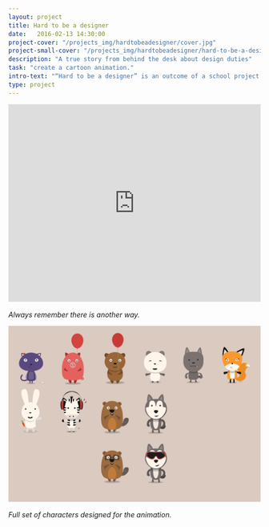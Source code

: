 ```yaml
---
layout: project
title: Hard to be a designer
date:   2016-02-13 14:30:00
project-cover: "/projects_img/hardtobeadesigner/cover.jpg"
project-small-cover: "/projects_img/hardtobeadesigner/hard-to-be-a-designer.png"
description: "A true story from behind the desk about design duties"
task: "create a cartoon animation."
intro-text: "“Hard to be a designer” is an outcome of a school project about different areas: flags, clients, negotiations, life and design. It is a short animation video about a purple cat, who got a creative task to redesign flags."
type: project
---
```


<iframe src="https://player.vimeo.com/video/117010260?title=0&byline=0&portrait=0" width="100%" height="394" frameborder="0" webkitallowfullscreen mozallowfullscreen allowfullscreen></iframe>


<span class="p-center">*Always remember there is another way.*</span>


<span class="p700">![all characters](/projects_img/hardtobeadesigner/characters.png)</span>

<span class="p-center">*Full set of characters designed for the animation.*</span>